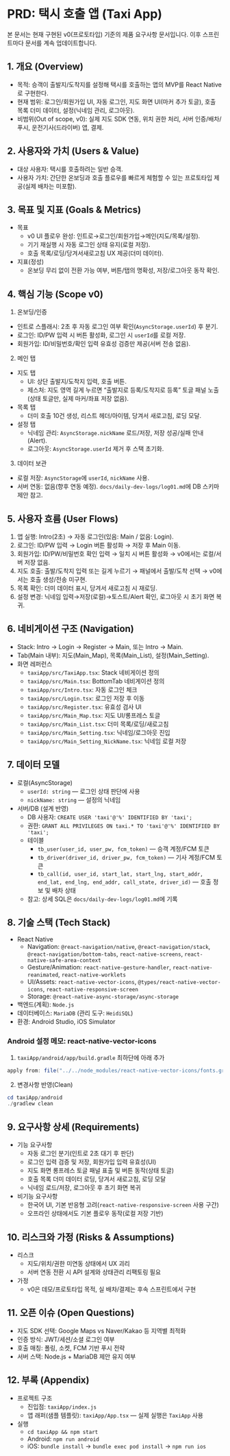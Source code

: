# PRD: 택시 호출 앱 (Taxi App)

본 문서는 현재 구현된 v0(프로토타입) 기준의 제품 요구사항 문서입니다. 이후 스프린트마다 문서를 계속 업데이트합니다.

## 1. 개요 (Overview)
- 목적: 승객이 출발지/도착지를 설정해 택시를 호출하는 앱의 MVP를 React Native로 구현한다.
- 현재 범위: 로그인/회원가입 UI, 자동 로그인, 지도 화면 UI(마커 추가 토글), 호출 목록 더미 데이터, 설정(닉네임 관리, 로그아웃).
- 비범위(Out of scope, v0): 실제 지도 SDK 연동, 위치 권한 처리, 서버 인증/배차/푸시, 운전기사(드라이버) 앱, 결제.

## 2. 사용자와 가치 (Users & Value)
- 대상 사용자: 택시를 호출하려는 일반 승객.
- 사용자 가치: 간단한 온보딩과 호출 플로우를 빠르게 체험할 수 있는 프로토타입 제공(실제 배차는 미포함).

## 3. 목표 및 지표 (Goals & Metrics)
- 목표
  - v0 UI 플로우 완성: 인트로→로그인/회원가입→메인(지도/목록/설정).
  - 기기 재실행 시 자동 로그인 상태 유지(로컬 저장).
  - 호출 목록/로딩/당겨서새로고침 UX 제공(더미 데이터).
- 지표(정성)
  - 온보딩 무리 없이 전환 가능 여부, 버튼/탭의 명확성, 저장/로그아웃 동작 확인.

## 4. 핵심 기능 (Scope v0)
1) 온보딩/인증
- 인트로 스플래시: 2초 후 자동 로그인 여부 확인(`AsyncStorage.userId`) 후 분기.
- 로그인: ID/PW 입력 시 버튼 활성화, 로그인 시 `userId`를 로컬 저장.
- 회원가입: ID/비밀번호/확인 입력 유효성 검증만 제공(서버 전송 없음).

2) 메인 탭
- 지도 탭
  - UI: 상단 출발지/도착지 입력, 호출 버튼.
  - 제스처: 지도 영역 길게 누르면 “출발지로 등록/도착지로 등록” 토글 패널 노출(상태 토글만, 실제 마커/좌표 저장 없음).
- 목록 탭
  - 더미 호출 10건 생성, 리스트 헤더/아이템, 당겨서 새로고침, 로딩 모달.
- 설정 탭
  - 닉네임 관리: `AsyncStorage.nickName` 로드/저장, 저장 성공/실패 안내(Alert).
  - 로그아웃: `AsyncStorage.userId` 제거 후 스택 초기화.

3) 데이터 보관
- 로컬 저장: `AsyncStorage`에 `userId`, `nickName` 사용.
- 서버 연동: 없음(향후 연동 예정). `docs/daily-dev-logs/log01.md`에 DB 스키마 제안 참고.

## 5. 사용자 흐름 (User Flows)
1) 앱 실행: Intro(2초) → 자동 로그인(있음: Main / 없음: Login).
2) 로그인: ID/PW 입력 → Login 버튼 활성화 → 저장 후 Main 이동.
3) 회원가입: ID/PW/비밀번호 확인 입력 → 일치 시 버튼 활성화 → v0에서는 로컬/서버 저장 없음.
4) 지도 호출: 출발/도착지 입력 또는 길게 누르기 → 패널에서 출발/도착 선택 → v0에서는 호출 생성/전송 미구현.
5) 목록 확인: 더미 데이터 표시, 당겨서 새로고침 시 재로딩.
6) 설정 변경: 닉네임 입력→저장(로컬)→토스트/Alert 확인, 로그아웃 시 초기 화면 복귀.

## 6. 네비게이션 구조 (Navigation)
- Stack: Intro → Login → Register → Main, 또는 Intro → Main.
- Tab(Main 내부): 지도(Main_Map), 목록(Main_List), 설정(Main_Setting).
- 화면 레퍼런스
  - `taxiApp/src/TaxiApp.tsx`: Stack 네비게이션 정의
  - `taxiApp/src/Main.tsx`: BottomTab 네비게이션 정의
  - `taxiApp/src/Intro.tsx`: 자동 로그인 체크
  - `taxiApp/src/Login.tsx`: 로그인 저장 후 이동
  - `taxiApp/src/Register.tsx`: 유효성 검사 UI
  - `taxiApp/src/Main_Map.tsx`: 지도 UI/롱프레스 토글
  - `taxiApp/src/Main_List.tsx`: 더미 목록/로딩/새로고침
  - `taxiApp/src/Main_Setting.tsx`: 닉네임/로그아웃 진입
  - `taxiApp/src/Main_Setting_NickName.tsx`: 닉네임 로컬 저장

## 7. 데이터 모델
- 로컬(AsyncStorage)
  - `userId: string` — 로그인 상태 판단에 사용
  - `nickName: string` — 설정의 닉네임
- 서버/DB (설계 반영)
  - DB 사용자: `CREATE USER 'taxi'@'%' IDENTIFIED BY 'taxi';`
  - 권한: `GRANT ALL PRIVILEGES ON taxi.* TO 'taxi'@'%' IDENTIFIED BY 'taxi';`
  - 테이블
    - `tb_user(user_id, user_pw, fcm_token)` — 승객 계정/FCM 토큰
    - `tb_driver(driver_id, driver_pw, fcm_token)` — 기사 계정/FCM 토큰
    - `tb_call(id, user_id, start_lat, start_lng, start_addr, end_lat, end_lng, end_addr, call_state, driver_id)` — 호출 정보 및 배차 상태
  - 참고: 상세 SQL은 `docs/daily-dev-logs/log01.md`에 기록

## 8. 기술 스택 (Tech Stack)
- React Native
  - Navigation: `@react-navigation/native`, `@react-navigation/stack`, `@react-navigation/bottom-tabs`, `react-native-screens`, `react-native-safe-area-context`
  - Gesture/Animation: `react-native-gesture-handler`, `react-native-reanimated`, `react-native-worklets`
  - UI/Assets: `react-native-vector-icons`, `@types/react-native-vector-icons`, `react-native-responsive-screen`
  - Storage: `@react-native-async-storage/async-storage`
- 백엔드(계획): `Node.js`
- 데이터베이스: `MariaDB` (관리 도구: `HeidiSQL`)
- 환경: Android Studio, iOS Simulator

### Android 설정 메모: react-native-vector-icons
1) `taxiApp/android/app/build.gradle` 최하단에 아래 추가
```groovy
apply from: file("../../node_modules/react-native-vector-icons/fonts.gradle")
```
2) 변경사항 반영(Clean)
```powershell
cd taxiApp/android
./gradlew clean
```

## 9. 요구사항 상세 (Requirements)
- 기능 요구사항
  - 자동 로그인 분기(인트로 2초 대기 후 판단)
  - 로그인 입력 검증 및 저장, 회원가입 입력 유효성(UI)
  - 지도 화면 롱프레스 토글 패널 표출 및 버튼 동작(상태 토글)
  - 호출 목록 더미 데이터 로딩, 당겨서 새로고침, 로딩 모달
  - 닉네임 로드/저장, 로그아웃 후 초기 화면 복귀
- 비기능 요구사항
  - 한국어 UI, 기본 반응형 고려(`react-native-responsive-screen` 사용 구간)
  - 오프라인 상태에서도 기본 플로우 동작(로컬 저장 기반)

## 10. 리스크와 가정 (Risks & Assumptions)
- 리스크
  - 지도/위치/권한 미연동 상태에서 UX 괴리
  - 서버 연동 전환 시 API 설계와 상태관리 리팩토링 필요
- 가정
  - v0은 데모/프로토타입 목적, 실 배차/결제는 후속 스프린트에서 구현

## 11. 오픈 이슈 (Open Questions)
- 지도 SDK 선택: Google Maps vs Naver/Kakao 등 지역별 최적화
- 인증 방식: JWT/세션/소셜 로그인 여부
- 호출 매칭: 폴링, 소켓, FCM 기반 푸시 전략
- 서버 스택: Node.js + MariaDB 제안 유지 여부

## 12. 부록 (Appendix)
- 프로젝트 구조
  - 진입점: `taxiApp/index.js`
  - 앱 래퍼(샘플 템플릿): `taxiApp/App.tsx` — 실제 실행은 `TaxiApp` 사용
- 실행
  - `cd taxiApp && npm start`
  - Android: `npm run android`
  - iOS: `bundle install` → `bundle exec pod install` → `npm run ios`
